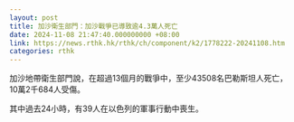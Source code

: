 ```yaml
---
layout: post
title: 加沙衛生部門：加沙戰爭已導致逾4.3萬人死亡
date: 2024-11-08 21:47:40.000000000 +08:00
link: https://news.rthk.hk/rthk/ch/component/k2/1778222-20241108.htm
categories: rthk
---
```


加沙地帶衛生部門說，在超過13個月的戰爭中，至少43508名巴勒斯坦人死亡，10萬2千684人受傷。

其中過去24小時，有39人在以色列的軍事行動中喪生。
